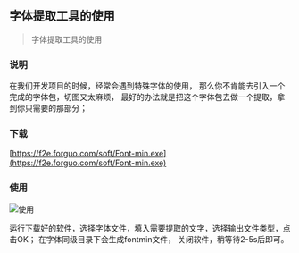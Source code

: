 
## 字体提取工具的使用

> 字体提取工具的使用

### 说明

在我们开发项目的时候，经常会遇到特殊字体的使用，
那么你不肯能去引入一个完成的字体包，切图又太麻烦，
最好的办法就是把这个字体包去做一个提取，拿到你只需要的那部分；

### 下载

[https://f2e.forguo.com/soft/Font-min.exe](https://f2e.forguo.com/soft/Font-min.exe)

### 使用

![使用](https://img-blog.csdnimg.cn/20190501234123194.png?x-oss-process=image/watermark,type_ZmFuZ3poZW5naGVpdGk,shadow_10,text_aHR0cHM6Ly9ibG9nLmNzZG4ubmV0L1dFSUdVTzE5OTUxMTA3,size_16,color_FFFFFF,t_70)

运行下载好的软件，选择字体文件，填入需要提取的文字，选择输出文件类型，点击OK；
在字体同级目录下会生成fontmin文件， 关闭软件，稍等待2-5s后即可。
